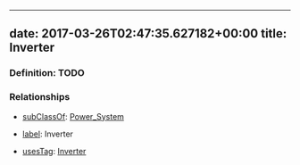 
---
date: 2017-03-26T02:47:35.627182+00:00
title: Inverter
---
### Definition: TODO

### Relationships

* [subClassOf](http://www.w3.org/2000/01/rdf-schema#subClassOf): [Power_System](https://brickschema.org/schema/1.0/Brick#Power_System)

* [label](http://www.w3.org/2000/01/rdf-schema#label): Inverter

* [usesTag](https://brickschema.org/schema/1.0/BrickFrame#usesTag): [Inverter](https://brickschema.org/schema/1.0/BrickTag#Inverter)
